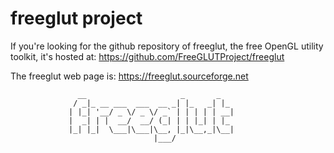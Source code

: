 freeglut project
================

If you're looking for the github repository of freeglut, the free OpenGL utility
toolkit, it's hosted at: https://github.com/FreeGLUTProject/freeglut

The freeglut web page is: https://freeglut.sourceforge.net






                   __                     _       _   
                  / _|_ __ ___  ___  __ _| |_   _| |_ 
                 | |_| '__/ _ \/ _ \/ _` | | | | | __|
                 |  _| | |  __/  __/ (_| | | |_| | |_ 
                 |_| |_|  \___|\___|\__, |_|\__,_|\__|
                                    |___/             





